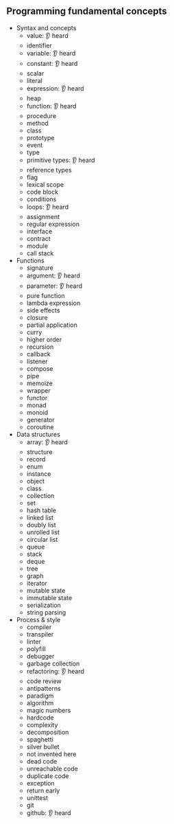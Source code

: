 ## Programming fundamental concepts

- Syntax and concepts
  - value: 👂 heard
  - identifier
  - variable: 👂 heard
  - constant: 👂 heard
  - scalar
  - literal
  - expression: 👂 heard
  - heap
  - function: 👂 heard
  - procedure
  - method
  - class
  - prototype
  - event
  - type
  - primitive types: 👂 heard
  - reference types
  - flag
  - lexical scope
  - code block
  - conditions
  - loops: 👂 heard
  - assignment
  - regular expression
  - interface
  - contract
  - module
  - call stack
- Functions
  - signature
  - argument: 👂 heard
  - parameter: 👂 heard
  - pure function
  - lambda expression
  - side effects
  - closure
  - partial application
  - curry
  - higher order
  - recursion
  - callback
  - listener
  - compose
  - pipe
  - memoize
  - wrapper
  - functor
  - monad
  - monoid
  - generator
  - coroutine
- Data structures
  - array: 👂 heard
  - structure
  - record
  - enum
  - instance
  - object
  - class
  - collection
  - set
  - hash table
  - linked list
  - doubly list
  - unrolled list
  - circular list
  - queue
  - stack
  - deque
  - tree
  - graph
  - iterator
  - mutable state
  - immutable state
  - serialization
  - string parsing
- Process & style
  - compiler
  - transpiler
  - linter
  - polyfill
  - debugger
  - garbage collection
  - refactoring: 👂 heard
  - code review
  - antipatterns
  - paradigm
  - algorithm
  - magic numbers
  - hardcode
  - complexity
  - decomposition
  - spaghetti
  - silver bullet
  - not invented here
  - dead code
  - unreachable code
  - duplicate code
  - exception
  - return early
  - unittest
  - git
  - github: 👂 heard
